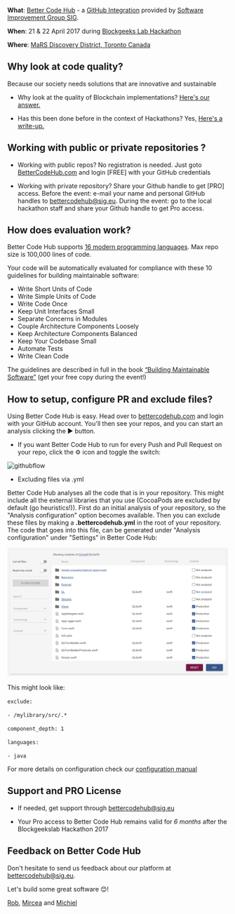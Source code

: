 **What**: [Better Code Hub](https://bettercodehub.com) - a [GitHub Integration](https://github.com/integrations/better-code-hub) provided by [Software Improvement Group SIG](https://www.sig.eu).

**When**: 21 & 22 April 2017 during [Blockgeeks Lab Hackathon](http://bglhackathon.com)

**Where**: [MaRS Discovery District, Toronto Canada](https://marsdd.com)

## Why look at code quality?

Because our society needs solutions that are innovative and sustainable

* Why look at the quality of Blockchain implementations? [Here's our answer.](https://medium.com/@jstvssr/why-blockchain-needs-future-proof-code-cb09b39175e1#.bqfmcig55)

* Has this been done before in the context of Hackathons? Yes, [Here's a write-up.](https://medium.com/softwareimprovementgroup/how-a-hackathon-appreciates-quality-code-bd1bdb8b3479)

## Working with public or private repositories ?

* Working with public repos? No registration is needed. Just goto [BetterCodeHub.com](https://bettercodehub.com) and login [FREE] with your GitHub credentials

* Working with private repository? Share your Github handle to get [PRO] access. Before the event: e-mail your name and personal GitHub handles to [bettercodehub@sig.eu](mailto:bettercodehub@sig.eu). During the event: go to the local hackathon staff and share your Github handle to get Pro access. 


## How does evaluation work?
Better Code Hub supports [16 modern programming languages](https://bettercodehub.com/docs/configuration-manual). Max repo size is 100,000 lines of code. 

Your code will be automatically evaluated for compliance with these 10 guidelines for building maintainable software: 

* Write Short Units of Code
* Write Simple Units of Code
* Write Code Once
* Keep Unit Interfaces Small
* Separate Concerns in Modules
* Couple Architecture Components Loosely
* Keep Architecture Components Balanced
* Keep Your Codebase Small
* Automate Tests
* Write Clean Code

The guidelines are described in full in the book [“Building Maintainable Software”](http://shop.oreilly.com/product/0636920049159.do) (get your free copy during the event!)


## How to setup, configure PR and exclude files?

Using Better Code Hub is easy. Head over to [bettercodehub.com](https://bettercodehub.com) and login with your GitHub account. You'll then see your repos, and you can start an analysis clicking the ▶️ button. 

* If you want Better Code Hub to run for every Push and Pull Request on your repo, click the ⚙ icon and toggle the switch:

![githubflow](https://cdn-images-1.medium.com/max/720/1*N4wz389i80UbXKnjSp_QoA.png "Activate GitHub flow")

* Excluding files via .yml

Better Code Hub analyses all the code that is in your repository. This might include all the external libraries that you use (CocoaPods are excluded by default (go heuristics!)). First do an initial analysis of your repository, so the "Analysis configuration" option becomes available. Then you can exclude these files by making a **.bettercodehub.yml** in the root of your repository. The code that goes into this file, can be generated under "Analysis configuration" under "Settings" in Better Code Hub:

![BCH Config](yml.png)

This might look like:

`exclude:`

`- /mylibrary/src/.*`

`component_depth: 1`

`languages:`

`- java`

For more details on configuration check our [configuration manual](https://bettercodehub.com/docs/configuration-manual)


## Support and PRO License 

* If needed, get support through bettercodehub@sig.eu

* Your Pro access to Better Code Hub remains valid for *6 months* after the Blockgeekslab Hackathon 2017


## Feedback on Better Code Hub

Don't hesitate to send us feedback about our platform at [bettercodehub@sig.eu](mailto://bettercodehub@sig.eu]). 

Let's build some great software 😊!

[Rob](https://github.com/robvanderleek), [Mircea](https://github.com/mcadariu) and [Michiel](https://github.com/michielcuijpers)

